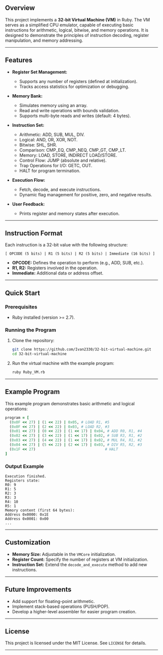 ## Overview

This project implements a **32-bit Virtual Machine (VM)** in Ruby. The VM serves as a simplified CPU emulator, capable of executing basic instructions for arithmetic, logical, bitwise, and memory operations. It is designed to demonstrate the principles of instruction decoding, register manipulation, and memory addressing.

---

## Features

- **Register Set Management:**
  - Supports any number of registers (defined at initialization).
  - Tracks access statistics for optimization or debugging.

- **Memory Bank:**
  - Simulates memory using an array.
  - Read and write operations with bounds validation.
  - Supports multi-byte reads and writes (default: 4 bytes).

- **Instruction Set:**
  - Arithmetic: ADD, SUB, MUL, DIV.
  - Logical: AND, OR, XOR, NOT.
  - Bitwise: SHL, SHR.
  - Comparison: CMP_EQ, CMP_NEQ, CMP_GT, CMP_LT.
  - Memory: LOAD, STORE, INDIRECT LOAD/STORE.
  - Control Flow: JUMP (absolute and relative).
  - Trap Operations for I/O: GETC, OUT.
  - HALT for program termination.

- **Execution Flow:**
  - Fetch, decode, and execute instructions.
  - Dynamic flag management for positive, zero, and negative results.

- **User Feedback:**
  - Prints register and memory states after execution.

---

## Instruction Format

Each instruction is a 32-bit value with the following structure:
```
[ OPCODE (5 bits) | R1 (5 bits) | R2 (5 bits) | Immediate (16 bits) ]
```

- **OPCODE:** Defines the operation to perform (e.g., ADD, SUB, etc.).
- **R1, R2:** Registers involved in the operation.
- **Immediate:** Additional data or address offset.

---

## Quick Start

### Prerequisites
- Ruby installed (version >= 2.7).

### Running the Program
1. Clone the repository:
   ```bash
   git clone https://github.com/Ivan2330/32-bit-virtual-machine.git
   cd 32-bit-virtual-machine
   ```
2. Run the virtual machine with the example program:
   ```bash
   ruby Ruby_VM.rb
   ```

---

## Example Program

This example program demonstrates basic arithmetic and logical operations:
```ruby
program = [
  (0x0F << 27) | (1 << 22) | 0x05, # LOAD R1, #5
  (0x0F << 27) | (2 << 22) | 0x03, # LOAD R2, #3
  (0x01 << 27) | (0 << 22) | (1 << 17) | 0x04, # ADD R0, R1, #4
  (0x02 << 27) | (3 << 22) | (1 << 17) | 0x02, # SUB R3, R1, #2
  (0x03 << 27) | (4 << 22) | (1 << 17) | 0x02, # MUL R4, R1, #2
  (0x04 << 27) | (5 << 22) | (2 << 17) | 0x03, # DIV R5, R2, #3
  (0x1F << 27)                                # HALT
]
```

### Output Example
```
Execution finished.
Registers state:
R0: 9
R1: 5
R2: 3
R3: 3
R4: 10
R5: 1
Memory content (first 64 bytes):
Address 0x0000: 0x1E
Address 0x0001: 0x00
...
```

---

## Customization

- **Memory Size:** Adjustable in the `VMCore` initialization.
- **Register Count:** Specify the number of registers at VM initialization.
- **Instruction Set:** Extend the `decode_and_execute` method to add new instructions.

---

## Future Improvements

- Add support for floating-point arithmetic.
- Implement stack-based operations (PUSH/POP).
- Develop a higher-level assembler for easier program creation.

---

## License

This project is licensed under the MIT License. See `LICENSE` for details.


---
